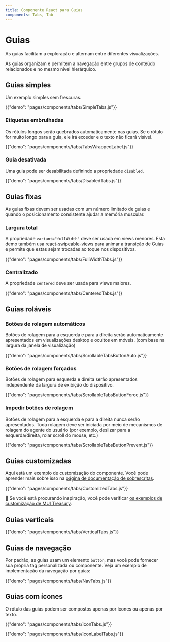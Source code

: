 ```yaml
---
title: Componente React para Guias
components: Tabs, Tab
---
```


# Guias

<p class="description">As guias facilitam a exploração e alternam entre diferentes visualizações.</p>

As [guias](https://material.io/design/components/tabs.html) organizam e permitem a navegação entre grupos de conteúdo relacionados e no mesmo nível hierárquico.

## Guias simples

Um exemplo simples sem frescuras.

{{"demo": "pages/components/tabs/SimpleTabs.js"}}

### Etiquetas embrulhadas

Os rótulos longos serão quebrados automaticamente nas guias. Se o rótulo for muito longo para a guia, ele irá exceder e o texto não ficará visível.

{{"demo": "pages/components/tabs/TabsWrappedLabel.js"}}

### Guia desativada

Uma guia pode ser desabilitada definindo a propriedade `disabled`.

{{"demo": "pages/components/tabs/DisabledTabs.js"}}

## Guias fixas

As guias fixas devem ser usadas com um número limitado de guias e quando o posicionamento consistente ajudar a memória muscular.

### Largura total

A propriedade `variant="fullWidth"` deve ser usada em views menores. Esta demo também usa [react-swipeable-views](https://github.com/oliviertassinari/react-swipeable-views) para animar a transição de Guias e permite que estas sejam trocadas ao toque nos dispositivos.

{{"demo": "pages/components/tabs/FullWidthTabs.js"}}

### Centralizado

A propriedade `centered` deve ser usada para views maiores.

{{"demo": "pages/components/tabs/CenteredTabs.js"}}

## Guias roláveis

### Botões de rolagem automáticos

Botões de rolagem para a esquerda e para a direita serão automaticamente apresentados em visualizações desktop e ocultos em móveis. (com base na largura da janela de visualização)

{{"demo": "pages/components/tabs/ScrollableTabsButtonAuto.js"}}

### Botões de rolagem forçados

Botões de rolagem para esquerda e direita serão apresentados independente da largura de exibição do dispositivo.

{{"demo": "pages/components/tabs/ScrollableTabsButtonForce.js"}}

### Impedir botões de rolagem

Botões de rolagem para a esquerda e para a direita nunca serão apresentados. Toda rolagem deve ser iniciada por meio de mecanismos de rolagem do agente do usuário (por exemplo, deslizar para a esquerda/direita, rolar scroll do mouse, etc.)

{{"demo": "pages/components/tabs/ScrollableTabsButtonPrevent.js"}}

## Guias customizadas

Aqui está um exemplo de customização do componente. Você pode aprender mais sobre isso na [página de documentação de sobrescritas](/customization/components/).

{{"demo": "pages/components/tabs/CustomizedTabs.js"}}

👑 Se você está procurando inspiração, você pode verificar [os exemplos de customização de MUI Treasury](https://mui-treasury.com/components/tabs).

## Guias verticais

{{"demo": "pages/components/tabs/VerticalTabs.js"}}

## Guias de navegação

Por padrão, as guias usam um elemento `button`, mas você pode fornecer sua própria tag personalizada ou componente. Veja um exemplo de implementação da navegação por guias:

{{"demo": "pages/components/tabs/NavTabs.js"}}

## Guias com ícones

O rótulo das guias podem ser compostos apenas por ícones ou apenas por texto.

{{"demo": "pages/components/tabs/IconTabs.js"}}

{{"demo": "pages/components/tabs/IconLabelTabs.js"}}